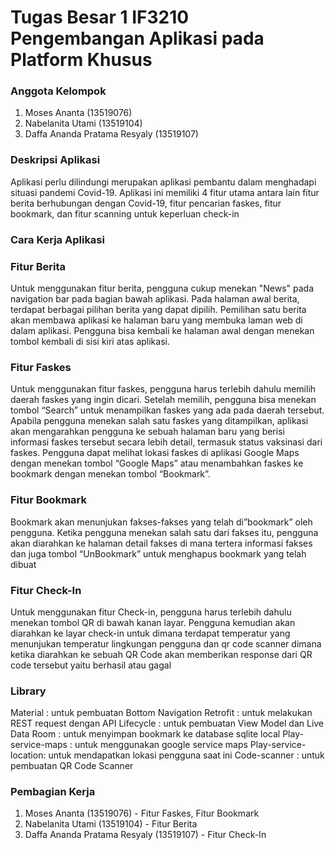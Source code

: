 # Tugas Besar 1 IF3210 Pengembangan Aplikasi pada Platform Khusus
### Anggota Kelompok
1. Moses Ananta (13519076)
2. Nabelanita Utami (13519104)
3. Daffa Ananda Pratama Resyaly (13519107)

### Deskripsi Aplikasi
Aplikasi perlu dilindungi merupakan aplikasi pembantu dalam menghadapi situasi pandemi Covid-19. Aplikasi ini memiliki 4 fitur utama antara lain fitur berita berhubungan dengan Covid-19, fitur pencarian faskes, fitur bookmark, dan fitur scanning untuk keperluan check-in

### Cara Kerja Aplikasi

### Fitur Berita
Untuk menggunakan fitur berita, pengguna cukup menekan "News" pada navigation bar pada bagian bawah aplikasi. Pada halaman awal berita, terdapat berbagai pilihan berita yang dapat dipilih. Pemilihan satu berita akan membawa aplikasi ke halaman baru yang membuka laman web di dalam aplikasi. Pengguna bisa kembali ke halaman awal dengan menekan tombol kembali di sisi kiri atas aplikasi.

### Fitur Faskes
Untuk menggunakan fitur faskes, pengguna harus terlebih dahulu memilih daerah faskes yang ingin dicari. Setelah memilih, pengguna bisa menekan tombol “Search” untuk menampilkan faskes yang ada pada daerah tersebut. Apabila pengguna menekan salah satu faskes yang ditampilkan, aplikasi akan mengarahkan pengguna ke sebuah halaman baru yang berisi informasi faskes tersebut secara lebih detail, termasuk status vaksinasi dari faskes. Pengguna dapat melihat lokasi faskes di aplikasi Google Maps dengan menekan tombol “Google Maps” atau menambahkan faskes ke bookmark dengan menekan tombol “Bookmark”.

### Fitur Bookmark
Bookmark akan menunjukan fakses-fakses yang telah di”bookmark” oleh pengguna. Ketika pengguna menekan salah satu dari fakses itu, pengguna akan diarahkan ke halaman detail fakses di mana tertera informasi fakses dan juga tombol “UnBookmark” untuk menghapus bookmark yang telah dibuat

### Fitur Check-In
Untuk menggunakan fitur Check-in, pengguna harus terlebih dahulu menekan tombol QR di bawah kanan layar. Pengguna kemudian akan diarahkan ke layar check-in untuk dimana terdapat temperatur yang menunjukan temperatur lingkungan pengguna  dan qr code scanner dimana ketika diarahkan ke sebuah QR Code akan memberikan response dari QR code tersebut yaitu berhasil atau gagal


### Library 
Material : untuk pembuatan Bottom Navigation
Retrofit : untuk melakukan REST request dengan API
Lifecycle : untuk pembuatan View Model dan Live Data
Room : untuk menyimpan bookmark ke database sqlite local
Play-service-maps : untuk menggunakan google service maps
Play-service-location: untuk mendapatkan lokasi pengguna saat ini
Code-scanner : untuk pembuatan QR Code Scanner

### Pembagian Kerja
1. Moses Ananta (13519076) -  Fitur Faskes, Fitur Bookmark
2. Nabelanita Utami (13519104) - Fitur Berita
3. Daffa Ananda Pratama Resyaly (13519107) - Fitur Check-In







